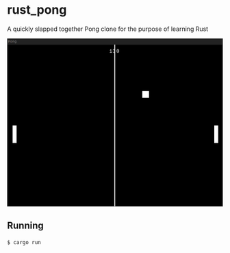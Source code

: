 # rust_pong
A quickly slapped together Pong clone for the purpose of learning Rust

![screenshot](screenshot/pong.png)

## Running

```shell
$ cargo run
```

